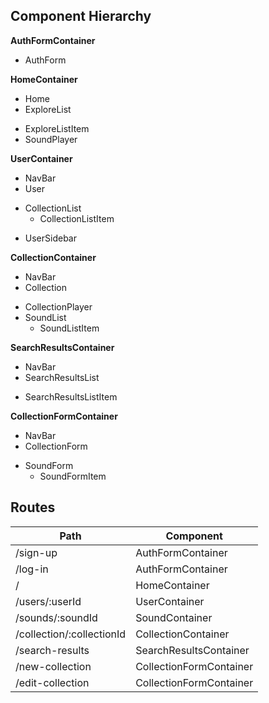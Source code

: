 ## Component Hierarchy

**AuthFormContainer**
 - AuthForm

**HomeContainer**
 - Home
 - ExploreList
  * ExploreListItem
  * SoundPlayer

**UserContainer**
 - NavBar
 - User
  * CollectionList
    - CollectionListItem
 - UserSidebar

**CollectionContainer**
 - NavBar
 - Collection
  * CollectionPlayer
  * SoundList
    - SoundListItem

**SearchResultsContainer**
 - NavBar
 - SearchResultsList
  * SearchResultsListItem

**CollectionFormContainer**
 - NavBar
 - CollectionForm
  * SoundForm
    - SoundFormItem

## Routes

| Path                      | Component               |
|---------------------------|-------------------------|
| /sign-up                  | AuthFormContainer       |
| /log-in                   | AuthFormContainer       |
| /                         | HomeContainer           |
| /users/:userId            | UserContainer           |
| /sounds/:soundId          | SoundContainer          |
| /collection/:collectionId | CollectionContainer     |
| /search-results           | SearchResultsContainer  |
| /new-collection           | CollectionFormContainer |
| /edit-collection          | CollectionFormContainer |
